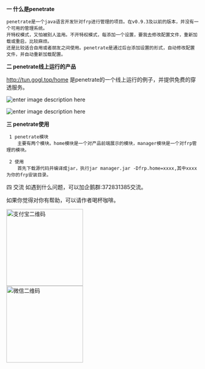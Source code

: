 

**一 什么是penetrate**

    penetrate是一个java语言开发针对frp进行管理的项目。在v0.9.3及以前的版本，并没有一个可用的管理系统。
    开特权模式，又怕被别人滥用。不开特权模式，每添加一个设置，要我去修改配置文件，重新加载或重启，比较麻烦。
    还是比较适合自用或者朋友之间使用。penetrate是通过后台添加设置的形式，自动修改配置文件，并自动重新加载配置。
  
  
  
**二 penetrate线上运行的产品**

  http://tun.gogl.top/home  是penetrate的一个线上运行的例子，并提供免费的穿透服务。
  
 ![enter image description here](https://github.com/pickear/penetrate/blob/master/manager/src/main/resources/static/images/home.png?raw=true)
  
  ![enter image description here](https://github.com/pickear/penetrate/blob/master/manager/src/main/resources/static/images/manager.png?raw=true)
  
**三 penetrate使用**

     1 penetrate模块
        主要有两个模块。home模块是一个对产品前端展示的模块，manager模块是一个对frp管理的模块。
    
     2 使用
        首先下载源代码并编译成jar，执行jar manager.jar -Dfrp.home=xxxx,其中xxxx为你的frp安装目录。

四 交流
    如遇到什么问题，可以加企鹅群:372831385交流。



如果你觉得对你有帮助，可以请作者喝杯咖啡。


<div class="inner">
		<div class="flex flex-2">
			<article>
				<div class="image round">
					<img src="https://github.com/pickear/penetrate/blob/master/home/images/alipay.jpg" width="200" height="200" alt="支付宝二维码" />
          </div>
			</article>
			<article>
				<div class="image round">
					<img src="https://github.com/pickear/penetrate/blob/master/home/images/wxpay.png" width="200" height="200" alt="微信二维码" />
				</div>
			</article>
		</div>
	</div>


